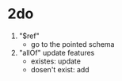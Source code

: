 2do
===
1. "$ref"
    - go to the pointed schema
1. "allOf"
    update features
    - existes: update
    - dosen't exist: add